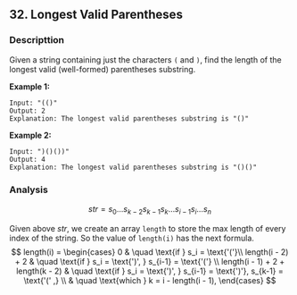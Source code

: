 ## 32. Longest Valid Parentheses

### Descripttion

Given a string containing just the characters `(` and `)`, find the length of the longest valid (well-formed) parentheses substring.

**Example 1:**

```
Input: "(()"
Output: 2
Explanation: The longest valid parentheses substring is "()"
```

**Example 2:**

```
Input: ")()())"
Output: 4
Explanation: The longest valid parentheses substring is "()()"
```

### Analysis

$$
str  = s_0...s_{k-2}s_{k-1}s_k...s_{i-1}s_i...s_n
$$

Given above $str$, we create an array `length` to store the max length of every index of the string. So the value of `length(i)` has the next formula.
$$
length(i) =
  \begin{cases}
    0       & \quad \text{if } s_i  = \text{'('}\\
    length(i - 2) + 2  & \quad \text{if }  s_i  = \text{')', }  s_{i-1}  = \text{'('} \\
    length(i - 1) + 2 + length(k - 2)  & \quad \text{if }  s_i  = \text{')', }  s_{i-1}  = \text{')'},  s_{k-1}  = \text{'(' ,} \\ & \quad \text{which }  k = i - length(i - 1), 
  \end{cases}
$$
